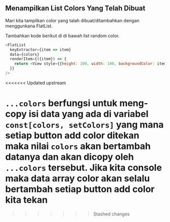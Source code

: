 ## Menampilkan List Colors Yang Telah Dibuat

Mari kita tampilkan color yang talah dibuat/ditambahkan dengan menggunkana FlatList.

Tambahkan kode berikut di di bawah list random color.

```javascript
<FlatList
  keyExtractor={item => item}
  data={colors}
  renderItem={({item}) => {
    return <View style={{height: 100, width: 100, backgroundColor: item}} />;
  }}
/>
```
<<<<<<< Updated upstream

`...colors` berfungsi untuk meng-copy isi data yang ada di variabel `const[colors, setColors]` yang mana setiap button add color ditekan maka nilai `colors` akan bertambah datanya dan akan dicopy oleh `...colors` tersebut. Jika kita console maka data array color akan selalu bertambah setiap button add color kita tekan
=======
>>>>>>> Stashed changes
